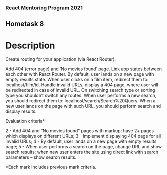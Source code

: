 ### React Mentoring Program 2021

## Hometask 8

# Description

Create routing for your application (via React Router).

Add 404 (error page) and ‘No movies found’ page.
Link app states between each other with React Router.
By default, user lands on a new page with empty results state.
When user clicks on a film item, redirect them to: localhost/film/id.
Handle invalid URLs, display a 404 page, where user will be redirected in case of invalid URL. On switching search type or sorting type you shouldn’t switch any routes.
When user performs a new search, you should redirect them to: localhost/search/Search%20Query.
When a new user lands on the page with such URL, you should perform search and display results.

Evaluation criteria\*

2 - Add 404 and “No movies found” pages with markup; have 2+ pages which displays on different URLs;
3 - Implement displaying 404 page for all invalid URLs;
4 - By default, user lands on a new page with empty results page;
5 - When user performs a search on the page, change URL and show search results; when new user enters the site using direct link with search parameters – show search results.

\*Each mark includes previous mark criteria.

